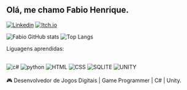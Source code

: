 ## Olá, me chamo Fabio Henrique.

[![Linkedin](https://img.shields.io/badge/LinkedIn-0077B5?style=for-the-badge&logo=linkedin&logoColor=white)](https://www.linkedin.com/in/fabio-henrique-1608bb1b5/)
[![Itch.io](https://img.shields.io/badge/Itch.io-FA5C5C?style=for-the-badge&logo=itchdotio&logoColor=white)](https://alp4ca.itch.io)

![Fabio GitHub stats](https://github-readme-stats.vercel.app/api?username=FabioHenrique&show_icons=true&theme=cobalt)
![Top Langs](https://github-readme-stats.vercel.app/api/top-langs/?username=FabioHenrique&layout=compact&theme=cobalt)

Liguagens aprendidas:
<div style="display: inline_block"><br/>
    <img aling="center" alt="c#" src="https://img.shields.io/badge/C%23-239120?style=for-the-badge&logo=c-sharp&logoColor=white"/>
    <img aling="center" alt="python" src="https://img.shields.io/badge/Python-3776AB?style=for-the-badge&logo=python&logoColor=white" />
    <img aling="center" alt="HTML" src="https://img.shields.io/badge/HTML5-E34F26?style=for-the-badge&logo=html5&logoColor=white" />
    <img aling="center" alt="CSS" src="https://img.shields.io/badge/CSS3-1572B6?style=for-the-badge&logo=css3&logoColor=white" />
    <img aling="center" alt="SQLITE" src="https://img.shields.io/badge/SQLite-07405E?style=for-the-badge&logo=sqlite&logoColor=white" />
    <img aling="center" alt="UNITY" src="https://img.shields.io/badge/Unity-100000?style=for-the-badge&logo=unity&logoColor=white" />
</div>
<br/>
🎮 Desenvolvedor de Jogos Digitais | Game Programmer | C# | Unity.
<br/>
